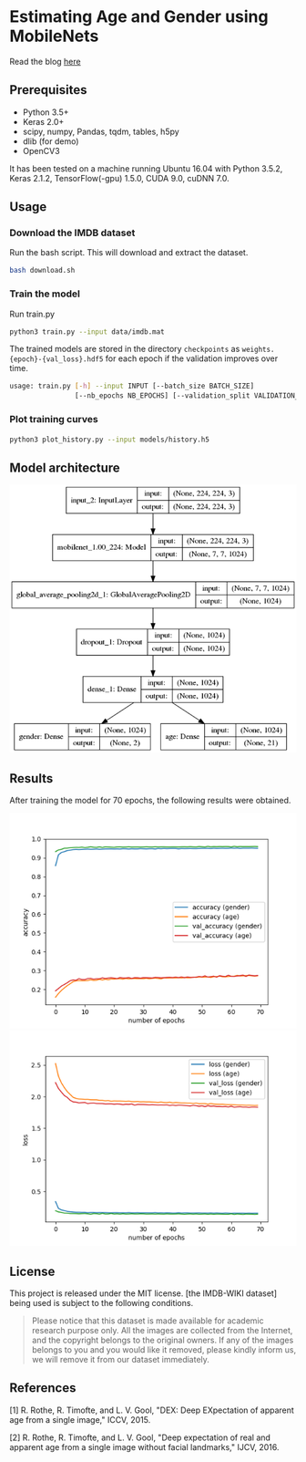 # Estimating Age and Gender using MobileNets

Read the blog [here](https://medium.com/ymedialabs-innovation/estimating-age-and-gender-with-mobilenets-13eaee1e819c)

## Prerequisites
- Python 3.5+
- Keras 2.0+
- scipy, numpy, Pandas, tqdm, tables, h5py
- dlib (for demo)
- OpenCV3

It has been tested on a machine running Ubuntu 16.04 with Python 3.5.2, Keras 2.1.2, TensorFlow(-gpu) 1.5.0, CUDA 9.0, cuDNN 7.0.


## Usage

### Download the IMDB dataset
Run the bash script. This will download and extract the dataset.


```sh
bash download.sh
```

### Train the model

Run train.py 
```sh
python3 train.py --input data/imdb.mat
```

The trained models are stored in the directory `checkpoints` as `weights.{epoch}-{val_loss}.hdf5` for each epoch if the validation improves over time.   


```sh
usage: train.py [-h] --input INPUT [--batch_size BATCH_SIZE]
                [--nb_epochs NB_EPOCHS] [--validation_split VALIDATION_SPLIT]    
```                           
### Plot training curves

```sh
python3 plot_history.py --input models/history.h5 
```

## Model architecture
![Model](model.png)

## Results
After training the model for 70 epochs, the following results were obtained. 

![Accuracy](accuracy.png)
![Loss](loss.png)


## License
This project is released under the MIT license.
[the IMDB-WIKI dataset] being used is subject to the following conditions.

> Please notice that this dataset is made available for academic research purpose only. All the images are collected from the Internet, and the copyright belongs to the original owners. If any of the images belongs to you and you would like it removed, please kindly inform us, we will remove it from our dataset immediately.


## References
[1] R. Rothe, R. Timofte, and L. V. Gool, "DEX: Deep EXpectation of apparent age from a single image," ICCV, 2015.

[2] R. Rothe, R. Timofte, and L. V. Gool, "Deep expectation of real and apparent age from a single image
without facial landmarks," IJCV, 2016.
